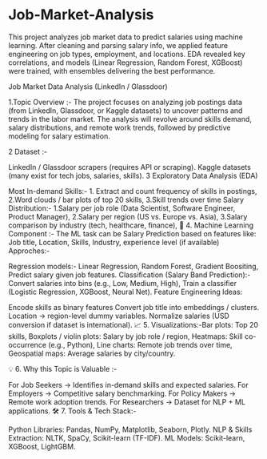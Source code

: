 # Job-Market-Analysis
This project analyzes job market data to predict salaries using machine learning. After cleaning and parsing salary info, we applied feature engineering on job types, employment, and locations. EDA revealed key correlations, and models (Linear Regression, Random Forest, XGBoost) were trained, with ensembles delivering the best performance.

Job Market Data Analysis (LinkedIn / Glassdoor)

1.Topic Overview :- The project focuses on analyzing job postings data (from LinkedIn, Glassdoor, or Kaggle datasets) to uncover patterns and trends in the labor market. The analysis will revolve around skills demand, salary distributions, and remote work trends, followed by predictive modeling for salary estimation.

2 Dataset :-

LinkedIn / Glassdoor scrapers (requires API or scraping).
Kaggle datasets (many exist for tech jobs, salaries, skills).
3 Exploratory Data Analysis (EDA)

Most In-demand Skills:- 1. Extract and count frequency of skills in postings, 2.Word clouds / bar plots of top 20 skills, 3.Skill trends over time
Salary Distribution:- 1.Salary per job role (Data Scientist, Software Engineer, Product Manager), 2.Salary per region (US vs. Europe vs. Asia), 3.Salary comparison by industry (tech, healthcare, finance),
🤖 4. Machine Learning Component :- The ML task can be Salary Prediction based on features like: Job title, Location, Skills, Industry, experience level (if available) Approches:-

Regression models:- Linear Regression, Random Forest, Gradient Boositing, Predict salary given job features.
Classification (Salary Band Prediction):- Convert salaries into bins (e.g., Low, Medium, High), Train a classifier (Logistic Regression, XGBoost, Neural Net).
Feature Engineering Ideas:

Encode skills as binary features
Convert job title into embeddings / clusters.
Location → region-level dummy variables.
Normalize salaries (USD conversion if dataset is international).
📈 5. Visualizations:-Bar plots: Top 20 skills, Boxplots / violin plots: Salary by job role / region, Heatmaps: Skill co-occurrence (e.g., Python), Line charts: Remote job trends over time, Geospatial maps: Average salaries by city/country.

💡 6. Why this Topic is Valuable :-

For Job Seekers → Identifies in-demand skills and expected salaries.
For Employers → Competitive salary benchmarking.
For Policy Makers → Remote work adoption trends.
For Researchers → Dataset for NLP + ML applications.
🛠 7. Tools & Tech Stack:-

Python Libraries: Pandas, NumPy, Matplotlib, Seaborn, Plotly.
NLP & Skills Extraction: NLTK, SpaCy, Scikit-learn (TF-IDF).
ML Models: Scikit-learn, XGBoost, LightGBM.
